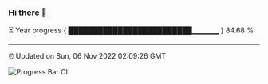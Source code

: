 ### Hi there 👋

⏳ Year progress { █████████████████████████▁▁▁▁▁ } 84.68 %

---

⏰ Updated on Sun, 06 Nov 2022 02:09:26 GMT

![Progress Bar CI](https://github.com/ZhaoGui/ZhaoGui/workflows/Progress%20Bar%20CI/badge.svg)
